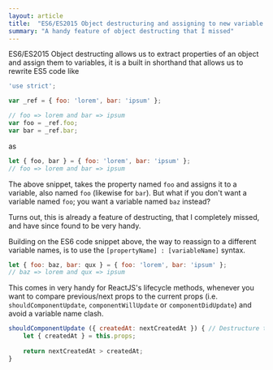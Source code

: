 ```yaml
---
layout: article
title:  "ES6/ES2015 Object destructuring and assigning to new variable name"
summary: "A handy feature of object destructing that I missed"
---
```

ES6/ES2015 Object destructing allows us to extract properties of an object and assign them to variables, it is a built in shorthand that allows us to rewrite ES5 code like

```js
'use strict';

var _ref = { foo: 'lorem', bar: 'ipsum' };

// foo => lorem and bar => ipsum
var foo = _ref.foo;
var bar = _ref.bar;
```

as

```js
let { foo, bar } = { foo: 'lorem', bar: 'ipsum' };
// foo => lorem and bar => ipsum
```

The above snippet, takes the property named `foo` and assigns it to a variable, also named `foo` (likewise for `bar`). But what if you don't want a variable named `foo`; you want a variable named `baz` instead?

Turns out, this is already a feature of destructing, that I completely missed, and have since found to be very handy.

Building on the ES6 code snippet above, the way to reassign to a different variable names, is to use the `[propertyName] : [variableName]` syntax.

```js
let { foo: baz, bar: qux } = { foo: 'lorem', bar: 'ipsum' };
// baz => lorem and qux => ipsum
```

This comes in very handy for ReactJS's lifecycle methods, whenever you want to compare previous/next props to the current props (i.e. `shouldComponentUpdate`, `componentWillUpdate` or `componentDidUpdate`) and avoid a variable name clash.

```js
shouldComponentUpdate ({ createdAt: nextCreatedAt }) { // Destructure the function argument nextProps.createdAt as nextCreatedAt
    let { createdAt } = this.props;
    
    return nextCreatedAt > createdAt;
}
```